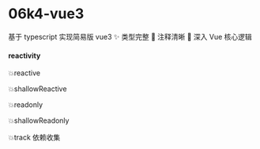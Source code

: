 <!--
 * @Author: YeWei Wang
 * @Date: 2022-02-08 19:48:11
 * @WeChat: Studio06k4
 * @Motto: 求知若渴，虚心若愚
 * @Description: readme
 * @LastEditTime: 2022-02-16 00:29:27
 * @Version: 06k4 vue3
 * @FilePath: \06k4-vue3\README.md
-->

# 06k4-vue3

基于 typescript 实现简易版 vue3
✨ 类型完整
👏 注释清晰
🎈 深入 Vue 核心逻辑

#### reactivity

💥reactive

💥shallowReactive

💥readonly

💥shallowReadonly

💥track 依赖收集
